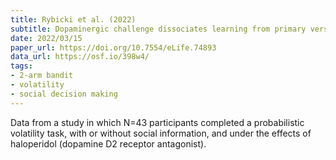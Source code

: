 ```yaml
---
title: Rybicki et al. (2022)
subtitle: Dopaminergic challenge dissociates learning from primary versus secondary sources of information
date: 2022/03/15
paper_url: https://doi.org/10.7554/eLife.74893
data_url: https://osf.io/398w4/
tags:
- 2-arm bandit
- volatility
- social decision making
---
```


Data from a study in which N=43 participants completed a probabilistic volatility task, with or without social information, and under the effects of haloperidol (dopamine D2 receptor antagonist).
